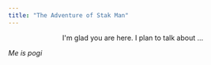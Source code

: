```yaml
---
title: "The Adventure of Stak Man"
---
```


<center>I'm glad you are here. I plan to talk about ...</center>

*Me is pogi*
